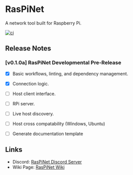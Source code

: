 # RasPiNet
A network tool built for Raspberry Pi. 

[![ci](https://github.com/DeCodeMo/RasPiNet/actions/workflows/ci.yml/badge.svg)](https://github.com/DeCodeMo/RasPiNet/actions/workflows/ci.yml)


## Release Notes

### [v0.1.0a] RasPiNet Developmental Pre-Release

- [X] Basic workflows, linting, and dependency management.
- [X] Connection logic.
- [ ] Host client interface. 
- [ ] RPi server. 
- [ ] Live host discovery.
- [ ] Host cross compatability (Windows, Ubuntu)
- [ ] Generate documentation template


## Links 
* Discord: [RasPiNet Discord Server](https://discord.gg/qqDBNQGpBM)
* Wiki Page: [RasPiNet Wiki](https://github.com/DeCodeMo/RasPiNet/wiki)
